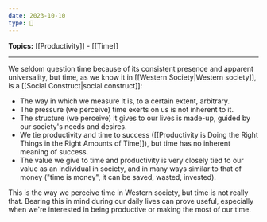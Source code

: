 ```yaml
---
date: 2023-10-10
type: 🧠
---
```


**Topics:** [[Productivity]] - [[Time]]

---

We seldom question time because of its consistent presence and apparent universality, but time, as we know it in [[Western Society|Western society]], is a [[Social Construct|social construct]]:

- The way in which we measure it is, to a certain extent, arbitrary.
- The pressure (we perceive) time exerts on us is not inherent to it.
- The structure (we perceive) it gives to our lives is made-up, guided by our society's needs and desires.
- We tie productivity and time to success ([[Productivity is Doing the Right Things in the Right Amounts of Time]]), but time has no inherent meaning of success.
- The value we give to time and productivity is very closely tied to our value as an individual in society, and in many ways similar to that of money ("time is money", it can be saved, wasted, invested).

This is the way we perceive time in Western society, but time is not really that. Bearing this in mind during our daily lives can prove useful, especially when we're interested in being productive or making the most of our time.
